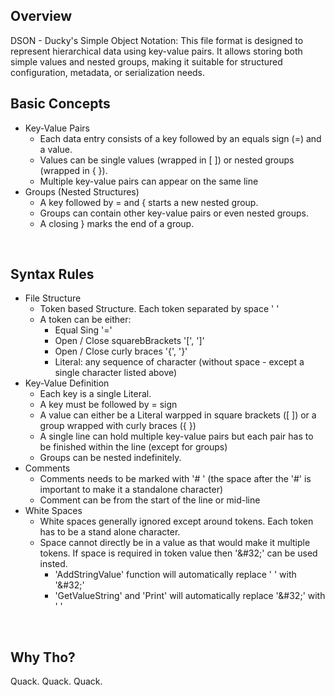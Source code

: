 Overview
-------------

DSON - Ducky's Simple Object Notation: This file format is designed to represent hierarchical data using key-value pairs. It allows storing both simple values and nested groups, making it suitable for structured configuration, metadata, or serialization needs.
<br/>

Basic Concepts
-------------

- Key-Value Pairs
  - Each data entry consists of a key followed by an equals sign (=) and a value.
  - Values can be single values (wrapped in [ ]) or nested groups (wrapped in { }).
  - Multiple key-value pairs can appear on the same line
- Groups (Nested Structures)
  - A key followed by = and { starts a new nested group.
  - Groups can contain other key-value pairs or even nested groups.
  - A closing } marks the end of a group.
<br/>

Syntax Rules
-------------

- File Structure
  - Token based Structure. Each token separated by space ' '
  - A token can be either:
    - Equal Sing '='
    - Open / Close squarebBrackets '[', ']'
    - Open / Close curly braces '{', '}'
    - Literal: any sequence of character (without space - except a single character listed above)
- Key-Value Definition
  - Each key is a single Literal.
  - A key must be followed by = sign
  - A value can either be a Literal warpped in square brackets ([ ]) or a group wrapped with curly braces ({ })
  - A single line can hold multiple key-value pairs but each pair has to be finished within the line (except for groups)
  - Groups can be nested indefinitely.
- Comments
  - Comments needs to be marked with '# ' (the space after the '#' is important to make it a standalone character)
  - Comment can be from the start of the line or mid-line
- White Spaces
  - White spaces generally ignored except around tokens. Each token has to be a stand alone character.
  - Space cannot directly be in a value as that would make it multiple tokens. If space is required in token value then '&#38;#32;' can be used insted.
    - 'AddStringValue' function will automatically replace ' ' with '&#38;#32;'
    - 'GetValueString' and 'Print' will automatically replace '&#38;#32;' with ' '
<br/>

Why Tho?
-------------

Quack. Quack. Quack.
